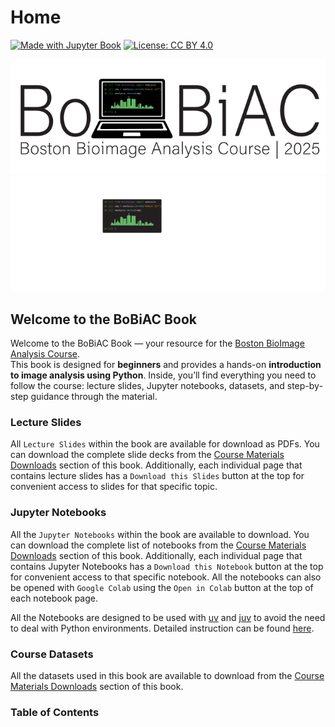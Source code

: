 # <i class="fas fa-home"></i> Home

[![Made with Jupyter Book](https://img.shields.io/badge/Made%20with-Jupyter%20Book-orange?logo=jupyter)](https://jupyterbook.org)
[![License: CC BY 4.0](https://img.shields.io/badge/License-CC_BY_4.0-blue.svg)](https://creativecommons.org/licenses/by/4.0/)

<!-- using both but only one at a time will be shown depending on the dark or light mode -->
<img src="./_static/logo/bobiac_logos_svgexport-03.svg" alt="BoBiAC Logo" class="landing-logo logo-light"/>
<img src="./_static/logo/bobiac_logos_svgexport-04.svg" alt="BoBiAC Logo" class="landing-logo logo-dark"/>

## Welcome to the BoBiAC Book

Welcome to the BoBiAC Book — your resource for the [Boston BioImage Analysis Course](https://bobiac.org).
<br>
This book is designed for **beginners** and provides a hands-on **introduction to image analysis using Python**. Inside, you’ll find everything you need to follow the course: lecture slides, Jupyter notebooks, datasets, and step-by-step guidance through the material.

### Lecture Slides

All `Lecture Slides` within the book are available for download as PDFs. You can download the complete slide decks from the [Course Materials Downloads](data/course_data_and_pdfs.md) section of this book. Additionally, each individual page that contains lecture slides has a `Download this Slides` button at the top for convenient access to slides for that specific topic.

### Jupyter Notebooks

All the `Jupyter Notebooks` within the book are available to download. You can download the complete list of notebooks from the [Course Materials Downloads](data/course_data_and_pdfs.md) section of this book. Additionally, each individual page that contains Jupyter Notebooks has a `Download this Notebook` button at the top for convenient access to that specific notebook. All the notebooks can also be opened with `Google Colab` using the `Open in Colab` button at the top of each notebook page.

All the Notebooks are designed to be used with [uv](https://docs.astral.sh/uv/getting-started/installation/) and [juv](https://github.com/manzt/juv) to avoid the need to deal with Python environments. Detailed instruction can be found [here]().

### Course Datasets

All the datasets used in this book are available to download from the [Course Materials Downloads](./data/course_data_and_pdfs.md) section of this book.

### Table of Contents

```{tableofcontents}
```
